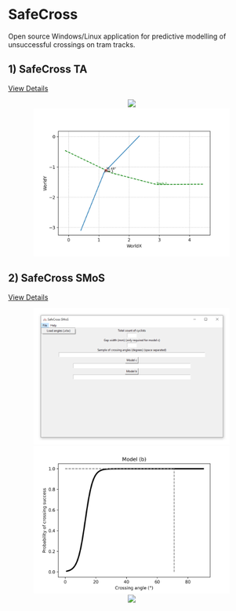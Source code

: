 # SafeCross
Open source Windows/Linux application for predictive modelling of unsuccessful crossings on tram tracks.



## **1) SafeCross TA**
[View Details](./trajectory%20annotation)

<div align="center">
    <img src="./images/SafeCross TA.gif" width="400" />
</div>



<div align="center">
    <img src="./trajectory annotation/example output/Sceneplot_WorldCoords.png" width="400" />
</div>




## **2) SafeCross SMoS**
[View Details](./SMoS)

<div align="center">
    <img src="./images/SafeCross SMoS.png" width="400" />
</div>


<div align="center">
    <img src="./SMoS/example output/model_b_plot.png" width="400" />
</div>

<div align="center">
    <img src="./SMoS/example output/model_c_plot.pn" width="400" />
</div>


